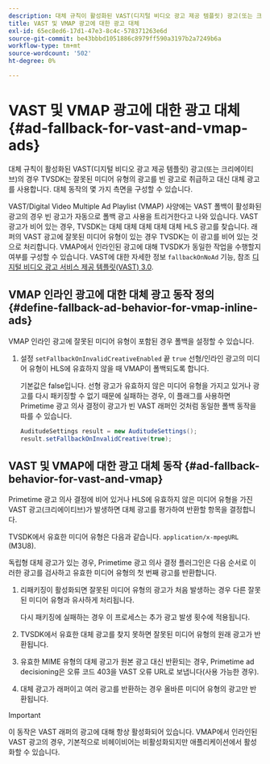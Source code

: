 ```yaml
---
description: 대체 규칙이 활성화된 VAST(디지털 비디오 광고 제공 템플릿) 광고(또는 크리에이티브)의 경우 TVSDK는 잘못된 미디어 유형의 광고를 빈 광고로 취급하고 대신 대체 광고를 사용합니다. 대체 동작의 몇 가지 측면을 구성할 수 있습니다.
title: VAST 및 VMAP 광고에 대한 광고 대체
exl-id: 65ec8ed6-17d1-47e3-8c4c-578371263e6d
source-git-commit: be43bbbd1051886c8979ff590a3197b2a7249b6a
workflow-type: tm+mt
source-wordcount: '502'
ht-degree: 0%

---
```


# VAST 및 VMAP 광고에 대한 광고 대체 {#ad-fallback-for-vast-and-vmap-ads}

대체 규칙이 활성화된 VAST(디지털 비디오 광고 제공 템플릿) 광고(또는 크리에이티브)의 경우 TVSDK는 잘못된 미디어 유형의 광고를 빈 광고로 취급하고 대신 대체 광고를 사용합니다. 대체 동작의 몇 가지 측면을 구성할 수 있습니다.

VAST/Digital Video Multiple Ad Playlist (VMAP) 사양에는 VAST 폴백이 활성화된 광고의 경우 빈 광고가 자동으로 폴백 광고 사용을 트리거한다고 나와 있습니다. VAST 광고가 비어 있는 경우, TVSDK는 대체 대체 대체 대체 대체 HLS 광고를 찾습니다. 래퍼의 VAST 광고에 잘못된 미디어 유형이 있는 경우 TVSDK는 이 광고를 비어 있는 것으로 처리합니다. VMAP에서 인라인된 광고에 대해 TVSDK가 동일한 작업을 수행할지 여부를 구성할 수 있습니다. VAST에 대한 자세한 정보 `fallbackOnNoAd` 기능, 참조 [디지털 비디오 광고 서비스 제공 템플릿(VAST) 3.0](https://www.iab.net/guidelines/508676/digitalvideo/vsuite/vast).

## VMAP 인라인 광고에 대한 대체 광고 동작 정의 {#define-fallback-ad-behavior-for-vmap-inline-ads}

VMAP 인라인 광고에 잘못된 미디어 유형이 포함된 경우 폴백을 설정할 수 있습니다.

1. 설정 `setFallbackOnInvalidCreativeEnabled` 끝 `true` 선형/인라인 광고의 미디어 유형이 HLS에 유효하지 않을 때 VMAP이 폴백되도록 합니다.

   기본값은 false입니다. 선형 광고가 유효하지 않은 미디어 유형을 가지고 있거나 광고를 다시 패키징할 수 없기 때문에 실패하는 경우, 이 플래그를 사용하면 Primetime 광고 의사 결정이 광고가 빈 VAST 래퍼인 것처럼 동일한 폴백 동작을 따를 수 있습니다.

   ```java
   AuditudeSettings result = new AuditudeSettings(); 
   result.setFallbackOnInvalidCreative(true);
   ```

## VAST 및 VMAP에 대한 광고 대체 동작 {#ad-fallback-behavior-for-vast-and-vmap}

Primetime 광고 의사 결정에 비어 있거나 HLS에 유효하지 않은 미디어 유형을 가진 VAST 광고(크리에이티브)가 발생하면 대체 광고를 평가하여 반환할 항목을 결정합니다.

<!--<a id="section_9F60AF00CE9645848EAAF8C06A9E426B"></a>-->

TVSDK에서 유효한 미디어 유형은 다음과 같습니다. `application/x-mpegURL` (M3U8).

독립형 대체 광고가 있는 경우, Primetime 광고 의사 결정 플러그인은 다음 순서로 이러한 광고를 검사하고 유효한 미디어 유형의 첫 번째 광고를 반환합니다.

1. 리패키징이 활성화되면 잘못된 미디어 유형의 광고가 처음 발생하는 경우 다른 잘못된 미디어 유형과 유사하게 처리됩니다.

   다시 패키징에 실패하는 경우 이 프로세스는 추가 광고 발생 횟수에 적용됩니다.
1. TVSDK에서 유효한 대체 광고를 찾지 못하면 잘못된 미디어 유형의 원래 광고가 반환됩니다.
1. 유효한 MIME 유형의 대체 광고가 원본 광고 대신 반환되는 경우, Primetime ad decisioning은 오류 코드 403을 VAST 오류 URL로 보냅니다(사용 가능한 경우).
1. 대체 광고가 래퍼이고 여러 광고를 반환하는 경우 올바른 미디어 유형의 광고만 반환됩니다.

>[!IMPORTANT]
>
>이 동작은 VAST 래퍼의 광고에 대해 항상 활성화되어 있습니다. VMAP에서 인라인된 VAST 광고의 경우, 기본적으로 비헤이비어는 비활성화되지만 애플리케이션에서 활성화할 수 있습니다.
